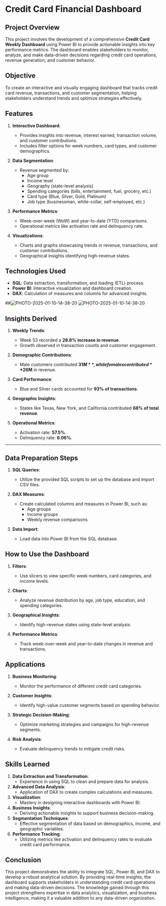 # Credit Card Financial Dashboard

## Project Overview
This project involves the development of a comprehensive **Credit Card Weekly Dashboard** using Power BI to provide actionable insights into key performance metrics. The dashboard enables stakeholders to monitor, analyze, and make data-driven decisions regarding credit card operations, revenue generation, and customer behavior.



## Objective
To create an interactive and visually engaging dashboard that tracks credit card revenue, transactions, and customer segmentation, helping stakeholders understand trends and optimize strategies effectively.



## Features
1. **Interactive Dashboard**:
   - Provides insights into revenue, interest earned, transaction volume, and customer contributions.
   - Includes filter options for week numbers, card types, and customer demographics.

2. **Data Segmentation**:
   - Revenue segmented by:
     - Age group
     - Income level
     - Geography (state-level analysis)
     - Spending categories (bills, entertainment, fuel, grocery, etc.)
     - Card type (Blue, Silver, Gold, Platinum)
     - Job type (businessman, white-collar, self-employed, etc.)

3. **Performance Metrics**:
   - Week-over-week (WoW) and year-to-date (YTD) comparisons.
   - Operational metrics like activation rate and delinquency rate.

4. **Visualizations**:
   - Charts and graphs showcasing trends in revenue, transactions, and customer contributions.
   - Geographical insights identifying high-revenue states.



## Technologies Used
- **SQL**: Data extraction, transformation, and loading (ETL) process.
- **Power BI**: Interactive visualization and dashboard creation.
- **DAX**: Calculation of measures and columns for advanced insights.



##![PHOTO-2025-01-10-14-38-20](https://github.com/user-attachments/assets/fa2bab02-1b17-4722-ac51-d771b92d696b)
![PHOTO-2025-01-10-14-38-20](https://github.com/user-attachments/assets/e7695ef0-8c4e-4e19-85d5-2e4de822588f)

## Insights Derived
1. **Weekly Trends**:
   - Week 53 recorded a **28.8% increase in revenue**.
   - Growth observed in transaction counts and customer engagement.

2. **Demographic Contributions**:
   - Male customers contributed **$31M**, while females contributed **$26M** in revenue.

3. **Card Performance**:
   - Blue and Silver cards accounted for **93% of transactions**.

4. **Geographic Insights**:
   - States like Texas, New York, and California contributed **68% of total revenue**.

5. **Operational Metrics**:
   - Activation rate: **57.5%**.
   - Delinquency rate: **6.06%**.

---

## Data Preparation Steps

1. **SQL Queries**:
   - Utilize the provided SQL scripts to set up the database and import CSV files.

2. **DAX Measures**:
   - Create calculated columns and measures in Power BI, such as:
     - Age groups
     - Income groups
     - Weekly revenue comparisons

3. **Data Import**:
   - Load data into Power BI from the SQL database.



## How to Use the Dashboard
1. **Filters**:
   - Use slicers to view specific week numbers, card categories, and income levels.

2. **Charts**:
   - Analyze revenue distribution by age, job type, education, and spending categories.

3. **Geographical Insights**:
   - Identify high-revenue states using state-level analysis.

4. **Performance Metrics**:
   - Track week-over-week and year-to-date changes in revenue and transactions.



## Applications
1. **Business Monitoring**:
   - Monitor the performance of different credit card categories.

2. **Customer Insights**:
   - Identify high-value customer segments based on spending behavior.

3. **Strategic Decision-Making**:
   - Optimize marketing strategies and campaigns for high-revenue segments.

4. **Risk Analysis**:
   - Evaluate delinquency trends to mitigate credit risks.




## Skills Learned
1. **Data Extraction and Transformation**:
   - Experience in using SQL to clean and prepare data for analysis.
2. **Advanced Data Analysis**:
   - Application of DAX to create complex calculations and measures.
3. **Visualization**:
   - Mastery in designing interactive dashboards with Power BI.
4. **Business Insights**:
   - Deriving actionable insights to support business decision-making.
5. **Segmentation Techniques**:
   - Effective segmentation of data based on demographics, income, and geographic variables.
6. **Performance Tracking**:
   - Utilizing metrics like activation and delinquency rates to evaluate credit card performance.



## Conclusion
This project demonstrates the ability to integrate SQL, Power BI, and DAX to develop a robust analytical solution. By providing real-time insights, the dashboard supports stakeholders in understanding credit card operations and making data-driven decisions. The knowledge gained through this project strengthens expertise in data analytics, visualization, and business intelligence, making it a valuable addition to any data-driven organization.

